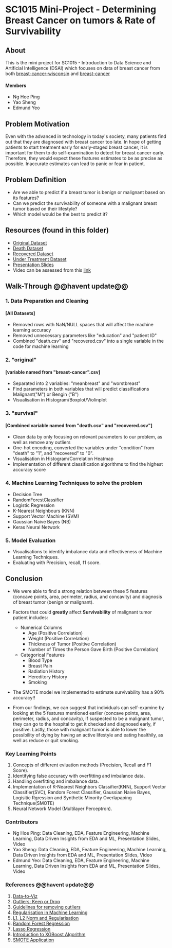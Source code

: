 # SC1015 Mini-Project - Determining Breast Cancer on tumors &amp; Rate of Survivability

## About 
This is the mini project for SC1015 - Introduction to Data Science and Artificial Intelligence (DSAI) which focuses on data of breast cancer from both [breast-cancer-wisconsin](https://www.kaggle.com/datasets/uciml/breast-cancer-wisconsin-data) and [breast-cancer](https://www.kaggle.com/datasets/homayoonkhadivi/breast-cancer-datasets)

#### Members
- Ng Hoe Ping
- Yao Sheng
- Edmund Yeo


## Problem Motivation
Even with the advanced in technology in today's society, many patients find out that they are diagnosed with breast cancer too late. In hope of getting patients to start treatment early for early-staged breast cancer, it is important for them to do self-examination to detect for breast cancer early. Therefore, they would expect these features estimates to be as precise as possible. Inaccurate estimates can lead to panic or fear in patient.

## Problem Definition
- Are we able to predict if a breast tumor is benign or malignant based on its features?
- Can we predict the survivability of someone with a malignant breast tumor based on their lifestyle?
- Which model would be the best to predict it?

## Resources (found in this folder)

- [Original Dataset](https://github.com/bobesaur/SC1015_MiniProj/blob/main/breast-cancer.csv)
- [Death Dataset](https://github.com/bobesaur/SC1015_MiniProj/blob/main/death.csv)
- [Recovered Dataset](https://github.com/bobesaur/SC1015_MiniProj/blob/main/recovered.csv)
- [Under Treatment Dataset](https://github.com/bobesaur/SC1015_MiniProj/blob/main/under%20treatment.csv)
- [Presentation Slides](https://github.com/bobesaur/SC1015_MiniProj/blob/main/SC1015%20Mini-Project%20Slides.pdf)
- Video can be assessed from this [link](https://youtu.be/NGaIxfxqTGs)


## Walk-Through @@havent update@@
<h3>1. Data Preparation and Cleaning</h3>
<h4>[All Datasets]</h4>

- Removed rows with NaN/NULL spaces that will affect the machine learning accuracy
- Removed unnecessary parameters like "education" and "patient ID"
- Combined "death.csv" and "recovered.csv" into a single variable in the code for machine learning

<h3>2. "original"</h3>
<h4>[variable named from "breast-cancer".csv]</h4>

- Separated into 2 variables: "meanbreast" and "worstbreast"
- Find parameters in both variables that will predict classifications Malignant("M") or Bengin ("B")
- Visualisation in Histogram/Boxplot/Violinplot

<h3>3. "survival"</h3>
<h4>[Combined variable named from "death.csv" and "recovered.csv"]</h4>

- Clean data by only focusing on relevant parameters to our problem, as well as remove any outliers
- One-hot encoding, converted the variables under "condition" from "death" to "1", and "recovered" to "0".
- Visualisation in Histogram/Correlation Heatmap
- Implementation of different classification algorithms to find the highest accuracy score

<h3>4. Machine Learning Techniques to solve the problem</h3>

- Decision Tree
- RandomForestClassifier
- Logistic Regression
- K-Nearest Neighbours (KNN)
- Support Vector Machine (SVM)
- Gaussian Naive Bayes (NB)
- Keras Neural Network


<h3>5. Model Evaluation</h3>

- Visualisations to identify imbalance data and effectiveness of Machine Learning Techniques.
- Evaluating with Precision, recall, f1 score.

## Conclusion
- We were able to find a strong relation between these 5 features (concave points, area, perimeter, radius, and concavity) and diagnosis of breast tumor (benign or malignant).
- Factors that could **greatly** affect **Survivability** of malignant tumor patient includes:
    - Numerical Columns 
        - Age (Positive Correlation)
        - Weight (Positive Correlation)
        - Thickness of Tumor (Positive Correlation)
        - Number of Times the Person Gave Birth (Positive Correlation)
    - Categorical Features 
        - Blood Type
        - Breast Pain
        - Radiation History
        - Hereditory History
        - Smoking
    
- The SMOTE model we implemented to estimate survivability has a 90% accuracy!!
- From our findings, we can suggest that individuals can self-examine by looking at the 5 features mentioned earlier (concave points, area, perimeter, radius, and concavity), if suspected to be a malignant tumor, they can go to the hospital to get it checked and diagnosed early, if positive. Lastly, those with malignant tumor is able to lower the possibility of dying by having an active lifestyle and eating healthily, as well as reduce or quit smoking.

### Key Learning Points
1. Concepts of different evluation methods (Precision, Recall and F1 Score).
2. Identifying false accuracy with overfitting and imbalance data.
3. Handling overfitting and imbalance data.
4. Implementation of K-Nearest Neighbors Classifier(KNN), Support Vector Classifier(SVC), Random Forest Classifier, Gaussian Naive Bayes, Logisitic Rgression and Synthetic Minority Overlapaping Technique(SMOTE)
5. Neural Network Model (Multilayer Perceptron).

### Contributors
- Ng Hoe Ping: Data Cleaning, EDA, Feature Engineering, Machine Learning, Data Driven Insights from EDA and ML, Presentation Slides, Video
- Yao Sheng: Data Cleaning, EDA, Feature Engineering, Machine Learning, Data Driven Insights from EDA and ML, Presentation Slides, Video
- Edmund Yeo: Data Cleaning, EDA, Feature Engineering, Machine Learning, Data Driven Insights from EDA and ML, Presentation Slides, Video

### References @@havent update@@
1. [Data-to-Viz](https://www.data-to-viz.com/)
2. [Outliers: Keep or Drop](https://towardsdatascience.com/outliers-keep-or-drop-892b599b8ab6)
3. [Guidelines for removing outliers](https://statisticsbyjim.com/basics/remove-outliers/)
4. [Regularisation in Machine Learning](https://towardsdatascience.com/regularization-in-machine-learning-76441ddcf99a)
5. [L1, L2 Norm and Regularisation](https://www.analyticssteps.com/blogs/l2-and-l1-regularization-machine-learning)
6. [Random Forest Regression](https://towardsdatascience.com/random-forest-regression-5f605132d19d)
7. [Lasso Regression](https://www.mygreatlearning.com/blog/understanding-of-lasso-regression/#:~:text=Lasso%20regression%20is%20a%20regularization,i.e.%20models%20with%20fewer%20parameters)
8. [Introduction to XGBoost Algorithm](https://www.analyticsvidhya.com/blog/2018/09/an-end-to-end-guide-to-understand-the-math-behind-xgboost/)
9. [SMOTE Application](https://www.analyticsvidhya.com/blog/2020/10/overcoming-class-imbalance-using-smote-techniques/)
